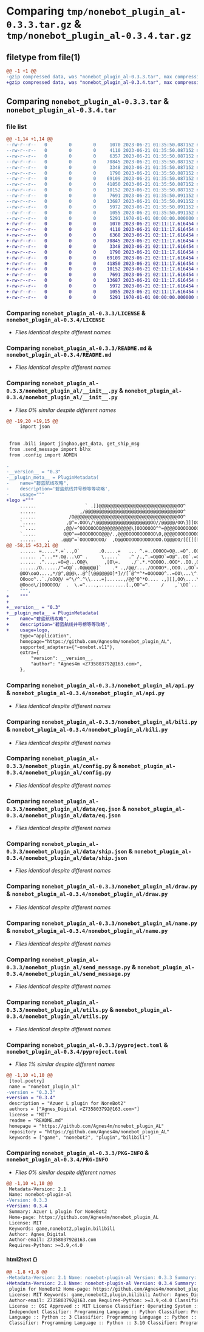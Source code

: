 # Comparing `tmp/nonebot_plugin_al-0.3.3.tar.gz` & `tmp/nonebot_plugin_al-0.3.4.tar.gz`

## filetype from file(1)

```diff
@@ -1 +1 @@
-gzip compressed data, was "nonebot_plugin_al-0.3.3.tar", max compression
+gzip compressed data, was "nonebot_plugin_al-0.3.4.tar", max compression
```

## Comparing `nonebot_plugin_al-0.3.3.tar` & `nonebot_plugin_al-0.3.4.tar`

### file list

```diff
@@ -1,14 +1,14 @@
--rw-r--r--   0        0        0     1070 2023-06-21 01:35:50.087152 nonebot_plugin_al-0.3.3/LICENSE
--rw-r--r--   0        0        0     4110 2023-06-21 01:35:50.087152 nonebot_plugin_al-0.3.3/README.md
--rw-r--r--   0        0        0     6357 2023-06-21 01:35:50.087152 nonebot_plugin_al-0.3.3/nonebot_plugin_al/__init__.py
--rw-r--r--   0        0        0    70845 2023-06-21 01:35:50.087152 nonebot_plugin_al-0.3.3/nonebot_plugin_al/api.py
--rw-r--r--   0        0        0     3348 2023-06-21 01:35:50.087152 nonebot_plugin_al-0.3.3/nonebot_plugin_al/bili.py
--rw-r--r--   0        0        0     1790 2023-06-21 01:35:50.087152 nonebot_plugin_al-0.3.3/nonebot_plugin_al/config.py
--rw-r--r--   0        0        0    69109 2023-06-21 01:35:50.087152 nonebot_plugin_al-0.3.3/nonebot_plugin_al/data/eq.json
--rw-r--r--   0        0        0    41850 2023-06-21 01:35:50.087152 nonebot_plugin_al-0.3.3/nonebot_plugin_al/data/ship.json
--rw-r--r--   0        0        0    10152 2023-06-21 01:35:50.087152 nonebot_plugin_al-0.3.3/nonebot_plugin_al/draw.py
--rw-r--r--   0        0        0     7691 2023-06-21 01:35:50.091152 nonebot_plugin_al-0.3.3/nonebot_plugin_al/name.py
--rw-r--r--   0        0        0    13687 2023-06-21 01:35:50.091152 nonebot_plugin_al-0.3.3/nonebot_plugin_al/send_message.py
--rw-r--r--   0        0        0     5972 2023-06-21 01:35:50.091152 nonebot_plugin_al-0.3.3/nonebot_plugin_al/utils.py
--rw-r--r--   0        0        0     1055 2023-06-21 01:35:50.091152 nonebot_plugin_al-0.3.3/pyproject.toml
--rw-r--r--   0        0        0     5291 1970-01-01 00:00:00.000000 nonebot_plugin_al-0.3.3/PKG-INFO
+-rw-r--r--   0        0        0     1070 2023-06-21 02:11:17.616454 nonebot_plugin_al-0.3.4/LICENSE
+-rw-r--r--   0        0        0     4110 2023-06-21 02:11:17.616454 nonebot_plugin_al-0.3.4/README.md
+-rw-r--r--   0        0        0     6368 2023-06-21 02:11:17.616454 nonebot_plugin_al-0.3.4/nonebot_plugin_al/__init__.py
+-rw-r--r--   0        0        0    70845 2023-06-21 02:11:17.616454 nonebot_plugin_al-0.3.4/nonebot_plugin_al/api.py
+-rw-r--r--   0        0        0     3348 2023-06-21 02:11:17.616454 nonebot_plugin_al-0.3.4/nonebot_plugin_al/bili.py
+-rw-r--r--   0        0        0     1790 2023-06-21 02:11:17.616454 nonebot_plugin_al-0.3.4/nonebot_plugin_al/config.py
+-rw-r--r--   0        0        0    69109 2023-06-21 02:11:17.616454 nonebot_plugin_al-0.3.4/nonebot_plugin_al/data/eq.json
+-rw-r--r--   0        0        0    41850 2023-06-21 02:11:17.616454 nonebot_plugin_al-0.3.4/nonebot_plugin_al/data/ship.json
+-rw-r--r--   0        0        0    10152 2023-06-21 02:11:17.616454 nonebot_plugin_al-0.3.4/nonebot_plugin_al/draw.py
+-rw-r--r--   0        0        0     7691 2023-06-21 02:11:17.616454 nonebot_plugin_al-0.3.4/nonebot_plugin_al/name.py
+-rw-r--r--   0        0        0    13687 2023-06-21 02:11:17.616454 nonebot_plugin_al-0.3.4/nonebot_plugin_al/send_message.py
+-rw-r--r--   0        0        0     5972 2023-06-21 02:11:17.616454 nonebot_plugin_al-0.3.4/nonebot_plugin_al/utils.py
+-rw-r--r--   0        0        0     1055 2023-06-21 02:11:17.616454 nonebot_plugin_al-0.3.4/pyproject.toml
+-rw-r--r--   0        0        0     5291 1970-01-01 00:00:00.000000 nonebot_plugin_al-0.3.4/PKG-INFO
```

### Comparing `nonebot_plugin_al-0.3.3/LICENSE` & `nonebot_plugin_al-0.3.4/LICENSE`

 * *Files identical despite different names*

### Comparing `nonebot_plugin_al-0.3.3/README.md` & `nonebot_plugin_al-0.3.4/README.md`

 * *Files identical despite different names*

### Comparing `nonebot_plugin_al-0.3.3/nonebot_plugin_al/__init__.py` & `nonebot_plugin_al-0.3.4/nonebot_plugin_al/__init__.py`

 * *Files 0% similar despite different names*

```diff
@@ -19,20 +19,15 @@
     import json
 
 
 from .bili import jinghao,get_data, get_ship_msg
 from .send_message import blhx
 from .config import ADMIN
 
-
-__version__ = "0.3"
-__plugin_meta__ = PluginMetadata(
-    name="碧蓝航线攻略",
-    description='碧蓝航线井号榜等等攻略',
-    usage="""
+logo ="""
     ......                  ` .]]@@@@@@@@@@@@@@@@@@@@@@@@@@@@@OO^       
     ......                ,/@@@@@@@@@@@@@@@@@@@@@@@@@@@@@@@@@@OO^       
     ......            /O@@@@@@@@@@@@@@@@@@@@@@@@@@@@@@@@@@@@@@OO^       
     `.....           ,@^=.OOO\/\@@@@@@@@@@@@@@@@@@@@OO//@@@@@/OO\]]]OO\]
     ``....          ,@@/=^OOOOOOOO@@@@@@@@@@@\]OOOOOOO^^=@@@@OOOOOOOOOOO
     `.....          O@O^==OOOOOOOO@@@/.,@@@OOOOOOOOOOO\O,@@@@OOOOOOOOO@@
     ......    ,    .@@@^=`OOOOOOOOO/  ,O@@OOOOOOOOOOOOOO.O@@@OO/[[[[[[[.
@@ -58,15 +53,21 @@
     ...... =.....*.=`..,O`       .O.....=   ... ^.=..OOOOO=O@..=O^..OOO^
     ...... .^...**.O@...\O^ .     \.....`   .^ /.,^.=O@OO`=O@^..OO`.=OO\
     ...... .^...,.=O=@...OO@\      ,[O\=.    ./`.*.*OOOOO..OOO*..OO.,OOO
     ....../O....../^=O@`..O@@@@@]`    .* .,/@@/..../OOOOO*.,OOO..,OO`=OO
     @OO\ooO....,*/@^,@@@\..@^[\@@@@@@O]*]//[`@^*^*=OOOOOO^..=OO\...\^.\@
     OOooo^..`./oOO@/ =^\/^.^\\....=]......,/@@^O^*O.... .,][],OO\....\`.
     @Oooo\/]OOOOOO/  .  \.=^....,..........[.,OO^=^.    /    ,`\OO`.....
-    """,
+    """
+
+__version__ = "0.3"
+__plugin_meta__ = PluginMetadata(
+    name="碧蓝航线攻略",
+    description='碧蓝航线井号榜等等攻略',
+    usage=logo,
     type="application",
     homepage="https://github.com/Agnes4m/nonebot_plugin_AL",
     supported_adapters={"~onebot.v11"},
     extra={
         "version": __version__,
         "author": "Agnes4m <Z735803792@163.com>",
     },
```

### Comparing `nonebot_plugin_al-0.3.3/nonebot_plugin_al/api.py` & `nonebot_plugin_al-0.3.4/nonebot_plugin_al/api.py`

 * *Files identical despite different names*

### Comparing `nonebot_plugin_al-0.3.3/nonebot_plugin_al/bili.py` & `nonebot_plugin_al-0.3.4/nonebot_plugin_al/bili.py`

 * *Files identical despite different names*

### Comparing `nonebot_plugin_al-0.3.3/nonebot_plugin_al/config.py` & `nonebot_plugin_al-0.3.4/nonebot_plugin_al/config.py`

 * *Files identical despite different names*

### Comparing `nonebot_plugin_al-0.3.3/nonebot_plugin_al/data/eq.json` & `nonebot_plugin_al-0.3.4/nonebot_plugin_al/data/eq.json`

 * *Files identical despite different names*

### Comparing `nonebot_plugin_al-0.3.3/nonebot_plugin_al/data/ship.json` & `nonebot_plugin_al-0.3.4/nonebot_plugin_al/data/ship.json`

 * *Files identical despite different names*

### Comparing `nonebot_plugin_al-0.3.3/nonebot_plugin_al/draw.py` & `nonebot_plugin_al-0.3.4/nonebot_plugin_al/draw.py`

 * *Files identical despite different names*

### Comparing `nonebot_plugin_al-0.3.3/nonebot_plugin_al/name.py` & `nonebot_plugin_al-0.3.4/nonebot_plugin_al/name.py`

 * *Files identical despite different names*

### Comparing `nonebot_plugin_al-0.3.3/nonebot_plugin_al/send_message.py` & `nonebot_plugin_al-0.3.4/nonebot_plugin_al/send_message.py`

 * *Files identical despite different names*

### Comparing `nonebot_plugin_al-0.3.3/nonebot_plugin_al/utils.py` & `nonebot_plugin_al-0.3.4/nonebot_plugin_al/utils.py`

 * *Files identical despite different names*

### Comparing `nonebot_plugin_al-0.3.3/pyproject.toml` & `nonebot_plugin_al-0.3.4/pyproject.toml`

 * *Files 1% similar despite different names*

```diff
@@ -1,10 +1,10 @@
 [tool.poetry]
 name = "nonebot_plugin_al"
-version = "0.3.3"
+version = "0.3.4"
 description = "Azuer L plugin for NoneBot2"
 authors = ["Agnes_Digital <Z735803792@163.com>"]
 license = "MIT"
 readme = "README.md"
 homepage = "https://github.com/Agnes4m/nonebot_plugin_AL"
 repository = "https://github.com/Agnes4m/nonebot_plugin_AL"
 keywords = ["game", "nonebot2", "plugin","bilibili"]
```

### Comparing `nonebot_plugin_al-0.3.3/PKG-INFO` & `nonebot_plugin_al-0.3.4/PKG-INFO`

 * *Files 0% similar despite different names*

```diff
@@ -1,10 +1,10 @@
 Metadata-Version: 2.1
 Name: nonebot-plugin-al
-Version: 0.3.3
+Version: 0.3.4
 Summary: Azuer L plugin for NoneBot2
 Home-page: https://github.com/Agnes4m/nonebot_plugin_AL
 License: MIT
 Keywords: game,nonebot2,plugin,bilibili
 Author: Agnes_Digital
 Author-email: Z735803792@163.com
 Requires-Python: >=3.9,<4.0
```

#### html2text {}

```diff
@@ -1,8 +1,8 @@
-Metadata-Version: 2.1 Name: nonebot-plugin-al Version: 0.3.3 Summary: Azuer L
+Metadata-Version: 2.1 Name: nonebot-plugin-al Version: 0.3.4 Summary: Azuer L
 plugin for NoneBot2 Home-page: https://github.com/Agnes4m/nonebot_plugin_AL
 License: MIT Keywords: game,nonebot2,plugin,bilibili Author: Agnes_Digital
 Author-email: Z735803792@163.com Requires-Python: >=3.9,<4.0 Classifier:
 License :: OSI Approved :: MIT License Classifier: Operating System :: OS
 Independent Classifier: Programming Language :: Python Classifier: Programming
 Language :: Python :: 3 Classifier: Programming Language :: Python :: 3.9
 Classifier: Programming Language :: Python :: 3.10 Classifier: Programming
```

